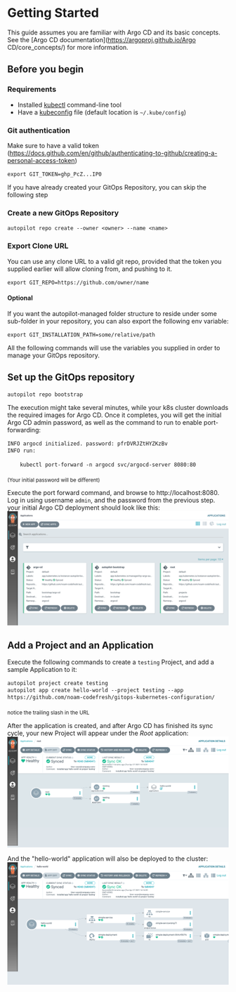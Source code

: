 # Getting Started

This guide assumes you are familiar with Argo CD and its basic concepts. See the [Argo CD documentation](https://argoproj.github.io/Argo CD/core_concepts/) for more information.

## Before you begin 
### Requirements

* Installed [kubectl](https://kubernetes.io/docs/tasks/tools/install-kubectl/) command-line tool
* Have a [kubeconfig](https://kubernetes.io/docs/tasks/access-application-cluster/configure-access-multiple-clusters/) file (default location is `~/.kube/config`)

### Git authentication
Make sure to have a valid token (https://docs.github.com/en/github/authenticating-to-github/creating-a-personal-access-token)
```
export GIT_TOKEN=ghp_PcZ...IP0
```

If you have already created your GitOps Repository, you can skip the following step
### Create a new GitOps Repository
```
autopilot repo create --owner <owner> --name <name>
```

### Export Clone URL
You can use any clone URL to a valid git repo, provided that the token you supplied earlier will allow cloning from, and pushing to it.
```
export GIT_REPO=https://github.com/owner/name
```

#### Optional
If you want the autopilot-managed folder structure to reside under some sub-folder in your repository, you can also export the following env variable:
```
export GIT_INSTALLATION_PATH=some/relative/path
```

All the following commands will use the variables you supplied in order to manage your GitOps repository.

## Set up the GitOps repository
```
autopilot repo bootstrap
```
The execution might take several minutes, while your k8s cluster downloads the required images for Argo CD.
Once it completes, you will get the initial Argo CD admin password, as well as the command to run to enable port-forwarding:
```
INFO argocd initialized. password: pfrDVRJZtHYZKzBv 
INFO run:

    kubectl port-forward -n argocd svc/argocd-server 8080:80
```
<sub>(Your initial password will be different)</sub>

Execute the port forward command, and browse to http://localhost:8080. Log in using username `admin`, and the password from the previous step. your initial Argo CD deployment should look like this:
![Step 1](assets/getting_started_1.png)

## Add a Project and an Application
Execute the following commands to create a `testing` Project, and add a sample Application to it:
```
autopilot project create testing
autopilot app create hello-world --project testing --app https://github.com/noam-codefresh/gitops-kubernetes-configuration/
```
<sub>notice the trailing slash in the URL</sub>

After the application is created, and after Argo CD has finished its sync cycle, your new Project will appear under the *Root* application:
![Step 2](assets/getting_started_2.png)

And the "hello-world" application will also be deployed to the cluster:
![Step 3](assets/getting_started_3.png)
